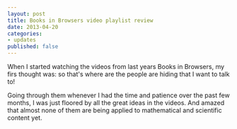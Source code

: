 ```yaml
---
layout: post
title: Books in Browsers video playlist review
date: 2013-04-20
categories:
- updates
published: false
---
```


When I started watching the videos from last years Books in Browsers, my firs thought was: so that's where are the people are hiding that I want to talk to!

Going through them whenever I had the time and patience over the past few months, I was just floored by all the great ideas in the videos. And amazed that almost none of them are being applied to mathematical and scientific content yet.
